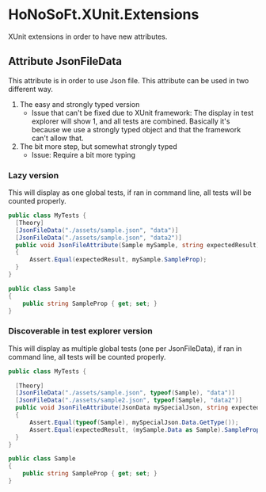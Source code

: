 # HoNoSoFt.XUnit.Extensions
XUnit extensions in order to have new attributes.

## Attribute JsonFileData
This attribute is in order to use Json file. This attribute can be used in two different way.

1. The easy and strongly typed version
    * Issue that can't be fixed due to XUnit framework: The display in test explorer will show 1, and all tests are combined. Basically it's because we use a strongly typed object and that the framework can't allow that.
2. The bit more step, but somewhat strongly typed
    * Issue: Require a bit more typing

### Lazy version
This will display as one global tests, if ran in command line, all tests will be counted properly.

```csharp
public class MyTests {
  [Theory]
  [JsonFileData("./assets/sample.json", "data")]
  [JsonFileData("./assets/sample.json", "data2")]
  public void JsonFileAttribute(Sample mySample, string expectedResult)
  {
      Assert.Equal(expectedResult, mySample.SampleProp);
  }
}

public class Sample
{
    public string SampleProp { get; set; }
}
```

### Discoverable in test explorer version
This will display as multiple global tests (one per JsonFileData), if ran in command line, all tests will be counted properly.

```csharp
public class MyTests {

  [Theory]
  [JsonFileData("./assets/sample.json", typeof(Sample), "data")]
  [JsonFileData("./assets/sample2.json", typeof(Sample), "data2")]
  public void JsonFileAttribute(JsonData mySpecialJson, string expectedResult)
  {
      Assert.Equal(typeof(Sample), mySpecialJson.Data.GetType());
      Assert.Equal(expectedResult, (mySample.Data as Sample).SampleProp);
  }
}

public class Sample
{
    public string SampleProp { get; set; }
}
```